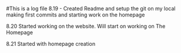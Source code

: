 #This is a log file
8.19 - Created Readme and setup the git on my local making first commits and starting work on the homepage

8.20 Started working on the website. Will start on working on The Homepage

8.21 Started with homepage creation